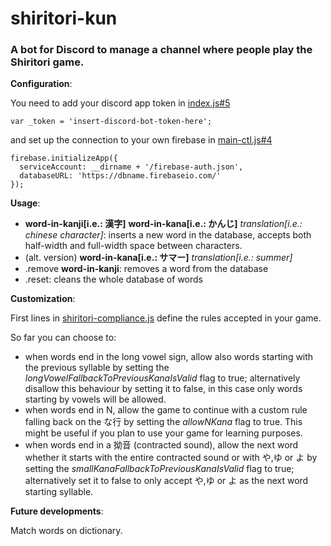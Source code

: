 # shiritori-kun
### A bot for Discord to manage a channel where people play the Shiritori game.

**Configuration**:

You need to add your discord app token in [index.js#5](https://github.com/Harumaro/shiritori-kun/blob/master/index.js#L5)
```
var _token = 'insert-discord-bot-token-here';
```
and set up the connection to your own firebase in [main-ctl.js#4](https://github.com/Harumaro/shiritori-kun/blob/master/main-ctl.js#L4)
```
firebase.initializeApp({
  serviceAccount: __dirname + '/firebase-auth.json',
  databaseURL: 'https://dbname.firebaseio.com/'
});
```

**Usage**:
- **word-in-kanji[i.e.: 漢字]** **word-in-kana[i.e.: かんじ]** *translation[i.e.: chinese character]*: inserts a new word in the database, accepts both half-width and full-width space between characters.
- (alt. version) **word-in-kana[i.e.: サマー]** *translation[i.e.: summer]*
- .remove **word-in-kanji**: removes a word from the database
- .reset: cleans the whole database of words

**Customization**:

First lines in [shiritori-compliance.js](https://github.com/Harumaro/shiritori-kun/blob/master/shiritori-compliance.js) define the rules accepted in your game.

So far you can choose to:
- when words end in the long vowel sign, allow also words starting with the previous syllable by setting the _longVowelFallbackToPreviousKanaIsValid_ flag to true; alternatively disallow this behaviour by setting it to false, in this case only words starting by vowels will be allowed.
- when words end in N, allow the game to continue with a custom rule falling back on the な行 by setting the _allowNKana_ flag to true. This might be useful if you plan to use your game for learning purposes.
- when words end in a 拗音 (contracted sound), allow the next word whether it starts with the entire contracted sound or with や,ゆ or よ by setting the _smallKanaFallbackToPreviousKanaIsValid_ flag to true; alternatively set it to false to only accept や,ゆ or よ as the next word starting syllable.

**Future developments**:

Match words on dictionary.
